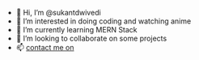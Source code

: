 - 👋 Hi, I’m @sukantdwivedi
- 👀 I’m interested in doing coding and watching anime
- 🌱 I’m currently learning MERN Stack
- 💞️ I’m looking to collaborate on some projects
- 📫 [contact me on ](https://www.linkedin.com/in/sukant-dwivedi-42b029183/)

<!---
sukantdwivedi/sukantdwivedi is a ✨ special ✨ repository because its `README.md` (this file) appears on your GitHub profile.
You can click the Preview link to take a look at your changes.
--->
